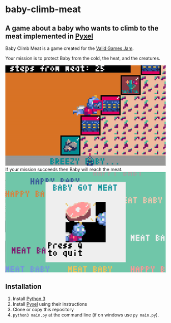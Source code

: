 # baby-climb-meat #
## A game about a baby who wants to climb to the meat implemented in [Pyxel](https://github.com/kitao/pyxel) ##
Baby Climb Meat is a game created for the [Valid Games Jam](https://itch.io/jam/valid).

Your mission is to protect Baby from the cold, the heat, and the creatures. 

![Screenshot!](https://github.com/ssilverst/baby-climb-meat/blob/master/baby-climb-mountain.gif)
If your mission succeeds then Baby will reach the meat.
![Screenshot!](https://github.com/ssilverst/baby-climb-meat/blob/master/baby-climb-mountain.png)

## Installation ## 
1. Install [Python 3](https://www.python.org)
2. Install [Pyxel](https://github.com/kitao/pyxel) using their instructions
3. Clone or copy this repository
4. `python3 main.py` at the command line (if on windows use `py main.py`).
